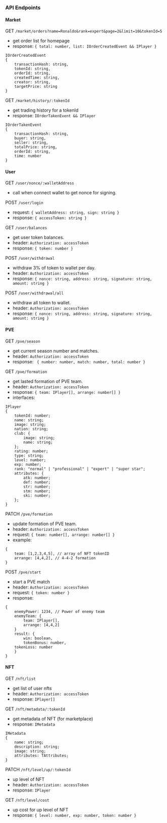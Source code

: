 ### API Endpoints

#### Market
GET `/market/orders?name=Ronaldo&rank=expert&page=2&limit=10&tokenId=5`
- get order list for homepage
- response: `{ total: number, list: IOrderCreatedEvent && IPlayer }`
```
IOrderCreatedEvent
{
    transactionHash: string,
    tokenId: string,
    orderId: string,
    createdTime: string,
    creator: string,
    targetPrice: string
}
```

GET `/market/history/:tokenId`
- get trading history for a tokenId
- response: `IOrderTakenEvent && IPlayer`
```
IOrderTakenEvent
{
    transactionHash: string,
    buyer: string,
    seller: string,
    totalPrice: string,
    orderId: string,
    time: number
}
```

#### User
GET `/user/nonce/:walletAddress`
- call when connect wallet to get nonce for signing.

POST `/user/login`
- request: `{ walletAddress: string, sign: string }`
- response: `{ accessToken: string }`

GET `/user/balances`
- get user token balances.
- header: `Authorization: accessToken`
- response: `{ token: number }`

POST `/user/withdrawal`
- withdraw 3% of token to wallet per day.
- header: `Authorization: accessToken`
- response: `{ nonce: string, address: string, signature: string, amount: string }`

POST `/user/withdrawal/all`
- withdraw all token to wallet.
- header: `Authorization: accessToken`
- response: `{ nonce: string, address: string, signature: string, amount: string }`


#### PVE

GET `/pve/season`
- get current season number and matches.
- header: `Authorization: accessToken`
- response: ` { number: number, match: number, total: number }`

GET `/pve/formation`
- get lasted formation of PVE team.
- header: `Authorization: accessToken`
- response: `{ team: IPlayer[], arrange: number[] }`
- interfaces: 
```
IPlayer
{
    tokenId: number;
    name: string;
    image: string;
    nation: string;
    club: {
        image: string;
        name: string;
    };
    rating: number;
    type: string;
    level: number;
    exp: number;
    rank: "normal" | "professional" | "expert" | "super star";
    attributes: {
        atk: number;
        def: number;
        str: number;
        stm: number;
        ski: number;
    };
}
```

PATCH `/pve/formation`
- update formation of PVE team.
- header: `Authorization: accessToken`
- request: `{ team: number[], arrange: number[] }`
- example: 
```
{
    team: [1,2,3,4,5], // array of NFT tokenID
    arrange: [4,4,2], // 4-4-2 formation
}
```

POST `/pve/start`
- start a PVE match
- header: `Authorization: accessToken`
- request: `{ token: number }`
- response:
```
{
    enemyPower: 1234, // Power of enemy team
    enemyTeam: {
    	team: IPlayer[],
    	arrange: [4,4,2]
    }
    result: {
    	win: boolean,
        tokenBonus: number,
 	tokenLoss: number
    }
}
```

#### NFT

GET `/nft/list`
- get list of user nfts
- header: `Authorization: accessToken`
- response: `IPlayer[]`

GET `/nft/metadata/:tokenId`
- get metadata of NFT (for marketplace)
- response: `IMetadata`
```
IMetadata
{
    name: string;
    description: string;
    image: string;
    attributes: TAttributes;
}
```

PATCH `/nft/level/up/:tokenId`
- up level of NFT
- header: `Authorization: accessToken`
- response: `IPlayer`

GET `/nft/level/cost`
- up cost for up level of NFT
- response: `{ level: number, exp: number, token: number }`
